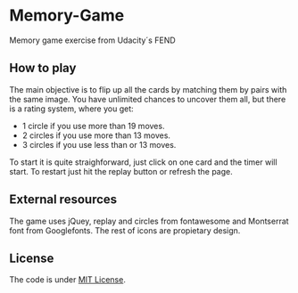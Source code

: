 # Memory-Game
Memory game exercise from Udacity´s FEND

## How to play
The main objective is to flip up all the cards by matching them by pairs with the same image. You have unlimited chances to uncover them
all, but there is a rating system, where you get:

- 1 circle if you use more than 19 moves.
- 2 circles if you use more than 13 moves.
- 3 circles if you use less than or 13 moves.

To start it is quite straighforward, just click on one card and the timer will start. To restart just hit the replay button or refresh
the page.

## External resources
The game uses jQuey, replay and circles from fontawesome and Montserrat font from Googlefonts. The rest of icons are propietary design.

## License
The code is under [MIT License](https://opensource.org/licenses/MIT).

